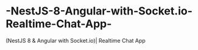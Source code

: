 # -NestJS-8-Angular-with-Socket.io-Realtime-Chat-App-
(NestJS 8 &amp; Angular with Socket.io)| Realtime Chat App 
